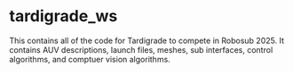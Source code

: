 # tardigrade_ws 

This contains all of the code for Tardigrade to compete in Robosub 2025. It contains AUV descriptions, launch files, meshes, sub interfaces, control algorithms, and comptuer vision algorithms.